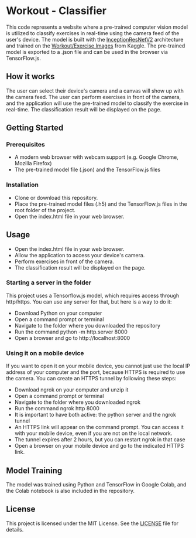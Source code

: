 # Workout - Classifier

This code represents a website where a pre-trained computer vision model is utilized to classify exercises in real-time using the camera feed of the user's device. The model is built with the [InceptionResNetV2](https://keras.io/api/applications/inceptionresnetv2/) architecture and trained on the [Workout/Exercise Images](https://www.kaggle.com/datasets/hasyimabdillah/workoutexercises-images) from Kaggle. The pre-trained model is exported to a .json file and can be used in the browser via TensorFlow.js.

## How it works

The user can select their device's camera and a canvas will show up with the camera feed. The user can perform exercises in front of the camera, and the application will use the pre-trained model to classify the exercise in real-time. The classification result will be displayed on the page.

## Getting Started

### Prerequisites

* A modern web browser with webcam support (e.g. Google Chrome, Mozilla Firefox)
* The pre-trained model file (.json) and the TensorFlow.js files

### Installation

* Clone or download this repository.
* Place the pre-trained model files (.h5) and the TensorFlow.js files in the root folder of the project.
* Open the index.html file in your web browser.

## Usage

* Open the index.html file in your web browser.
* Allow the application to access your device's camera.
* Perform exercises in front of the camera.
* The classification result will be displayed on the page.

### Starting a server in the folder

This project uses a Tensorflow.js model, which requires access through http/https. You can use any server for that, but here is a way to do it:

* Download Python on your computer
* Open a command prompt or terminal
* Navigate to the folder where you downloaded the repository
* Run the command python -m http.server 8000
* Open a browser and go to http://localhost:8000

### Using it on a mobile device

If you want to open it on your mobile device, you cannot just use the local IP address of your computer and the port, because HTTPS is required to use the camera. You can create an HTTPS tunnel by following these steps:

* Download ngrok on your computer and unzip it
* Open a command prompt or terminal
* Navigate to the folder where you downloaded ngrok
* Run the command ngrok http 8000
* It is important to have both active: the python server and the ngrok tunnel
* An HTTPS link will appear on the command prompt. You can access it with your mobile device, even if you are not on the local network.
* The tunnel expires after 2 hours, but you can restart ngrok in that case
* Open a browser on your mobile device and go to the indicated HTTPS link.

## Model Training

The model was trained using Python and TensorFlow in Google Colab, and the Colab notebook is also included in the repository.

## License

This project is licensed under the MIT License. See the [LICENSE](https://github.com/sonosergi/Workout-Classifier/blob/main/LICENSE) file for details. 

